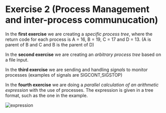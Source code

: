 # Exercise 2 (Process Management and inter-process communucation)

In the **first exercise** we are creating a _specific process tree_, where the return code for each process is A = 16, B = 19, C = 17 and D = 13. (A is parent of B and C and B is the parent of D)

In the **second exercise** we are creating an _arbitrary process tree_ based on a file input.

In the **third exercise** we are sending and handling _signals_ to monitor processes (examples of signals are SIGCONT,SIGSTOP)

In the **fourth exercise** we are doing a _parallel calculation of an arithmetic expression_ with the use of processes. The expression is given in a tree format, such as the one in the example.

![expression](https://user-images.githubusercontent.com/20473840/35758404-8c8d74ee-087c-11e8-90d4-c53c2f5ad9b7.png)



